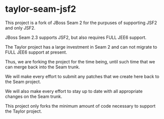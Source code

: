 taylor-seam-jsf2
================

This project is a fork of JBoss Seam 2 for the purpuses of supporting JSF2 and only JSF2.

JBoss Seam 2.3 supports JSF2, but also requires FULL JEE6 support.

The Taylor project has a large investment in Seam 2 and can not migrate to FULL JEE6 support at present.

Thus, we are forking the project for the time being, until such time that we can merge back into the Seam trunk.

We will make every effort to submit any patches that we create here back to the Seam project.

We will also make every effort to stay up to date with all appropriate changes on the Seam trunk.

This project only forks the minimum amount of code necessary to support the Taylor project.

